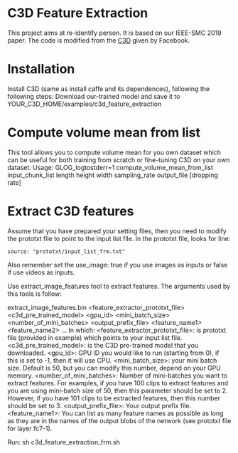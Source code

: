 # C3D Feature Extraction
This project aims at re-identify person. It is based on our IEEE-SMC 2019 paper. The code is modified from the [C3D](https://github.com/facebook/C3D) given by Facebook.

# Installation
Install C3D (same as install caffe and its dependences), following the following steps:
Download our-trained model and save it to YOUR_C3D_HOME/examples/c3d_feature_extraction

# Compute volume mean from list
This tool allows you to compute volume mean for you own dataset which can be useful for both training from scratch or fine-tuning C3D on your own dataset.
Usage:
GLOG_logtostderr=1 compute_volume_mean_from_list input_chunk_list length height width sampling_rate output_file [dropping rate]

# Extract C3D features
Assume that you have prepared your setting files, then you need to modify the prototxt file to point to the input list file. In the prototxt file, looks for line:
	
	source: "prototxt/input_list_frm.txt"

Also remember set the use_image: true if you use images as inputs or false if use videos as inputs.

Use extract_image_features tool to extract features. The arguments used by this tools is follow:
	
extract_image_features.bin <feature_extractor_prototxt_file> <c3d_pre_trained_model> <gpu_id> <mini_batch_size> <number_of_mini_batches> <output_prefix_file> <feature_name1> <feature_name2> ...
In which: <feature_extractor_prototxt_file>: is prototxt file (provided in example) which points to your input list file. 
<c3d_pre_trained_model>: is the C3D pre-trained model that you downloaded.
<gpu_id>: GPU ID you would like to run (starting from 0), if this is set to -1, then it will use CPU.
<mini_batch_size>: your mini batch size. Default is 50, but you can modify this number, depend on your GPU memory.
<number_of_mini_batches>: Number of mini-batches you want to extract features. For examples, if you have 100 clips to extract features and you are using mini-batch size of 50, then this parameter should be set to 2. However, if you have 101 clips to be extracted features, then this number should be set to 3.
<output_prefix_file>: Your output prefix file.
<feature_name1>: You can list as many feature names as possible as long as they are in the names of the output blobs of the network (see prototxt file for layer fc7-1).

Run: sh c3d_feature_extraction_frm.sh

